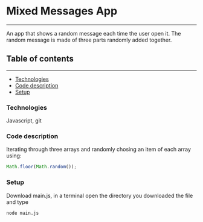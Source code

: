 # Mixed Messages App
---

An app that shows a random message each time the user open it.
The random message is made of three parts randomly added together.

## Table of contents
***
* [Technologies](*Technologies)
* [Code description](*Code_description)
* [Setup](*Setup)



### Technologies

Javascript, git


### Code description

Iterating through three arrays and randomly chosing an item of each array using:
```javascript
Math.floor(Math.random());
```

### Setup

Download main.js, in a terminal open the directory you downloaded the file and type

```node main.js```




